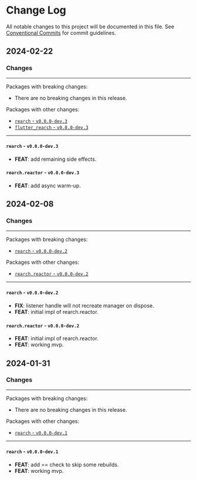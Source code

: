 # Change Log

All notable changes to this project will be documented in this file.
See [Conventional Commits](https://conventionalcommits.org) for commit guidelines.

## 2024-02-22

### Changes

---

Packages with breaking changes:

 - There are no breaking changes in this release.

Packages with other changes:

 - [`rearch` - `v0.0.0-dev.3`](#rearch---v000-dev3)
 - [`flutter_rearch` - `v0.0.0-dev.3`](#flutter_rearch---v000-dev3)

---

#### `rearch` - `v0.0.0-dev.3`

 - **FEAT**: add remaining side effects.

#### `rearch.reactor` - `v0.0.0-dev.3`

 - **FEAT**: add async warm-up.


## 2024-02-08

### Changes

---

Packages with breaking changes:

 - [`rearch` - `v0.0.0-dev.2`](#rearch---v000-dev2)

Packages with other changes:

 - [`rearch.reactor` - `v0.0.0-dev.2`](#rearch.reactor---v000-dev2)

---

#### `rearch` - `v0.0.0-dev.2`

 - **FIX**: listener handle will not recreate manager on dispose.
 - **FEAT**: initial impl of rearch.reactor.

#### `rearch.reactor` - `v0.0.0-dev.2`

 - **FEAT**: initial impl of rearch.reactor.
 - **FEAT**: working mvp.


## 2024-01-31

### Changes

---

Packages with breaking changes:

 - There are no breaking changes in this release.

Packages with other changes:

 - [`rearch` - `v0.0.0-dev.1`](#rearch---v000-dev1)

---

#### `rearch` - `v0.0.0-dev.1`

 - **FEAT**: add == check to skip some rebuilds.
 - **FEAT**: working mvp.
